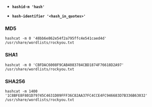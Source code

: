 - __`hashid-m 'hash'`__

- **`hash-identifier '<hash_in_quotes>'`**

### MD5
```
hashcat -m 0 '48bb6e862e54f2a795ffc4e541caed4d' /usr/share/wordlists/rockyou.txt
```
### SHA1
```
hashcat -m 0 'CBFDAC6008F9CAB4083784CBD1874F76618D2A97' /usr/share/wordlists/rockyou.txt
```
### SHA256
``` 
hashcat -m 1400 '1C8BFE8F801D79745C4631D09FFF36C82AA37FC4CCE4FC946683D7B336B63032' /usr/share/wordlists/rockyou.txt
```
